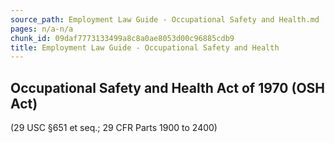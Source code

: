 ```yaml
---
source_path: Employment Law Guide - Occupational Safety and Health.md
pages: n/a-n/a
chunk_id: 09daf7773133499a8c8a0ae8053d00c96885cdb9
title: Employment Law Guide - Occupational Safety and Health
---
```

## Occupational Safety and Health Act of 1970 (OSH Act)

(29 USC §651 et seq.; 29 CFR Parts 1900 to 2400)
